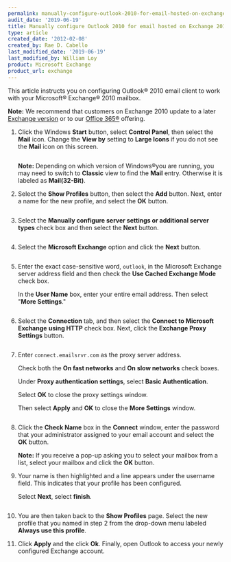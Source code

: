 ```yaml
---
permalink: manually-configure-outlook-2010-for-email-hosted-on-exchange-2010/
audit_date: '2019-06-19'
title: Manually configure Outlook 2010 for email hosted on Exchange 2010
type: article
created_date: '2012-02-08'
created_by: Rae D. Cabello
last_modified_date: '2019-06-19'
last_modified_by: William Loy
product: Microsoft Exchange
product_url: exchange
---
```


This article instructs you on configuring Outlook&reg; 2010 email client to work with your Microsoft&reg; Exchange&reg; 2010 mailbox.

**Note:** We recommend that customers on Exchange 2010 update to a later [Exchange version](/how-to/upgrading-your-exchange-version) or to our [Office 365&reg;](/how-to/upgrade-rackspace-email-and-microsoft-exchange-to-office-365-faq) offering.

1. Click the Windows **Start** button, select **Control Panel**, then select the
   **Mail** icon. Change the **View by** setting to **Large Icons** if you do not see the **Mail** icon on this screen.

   <img src="{% asset_path exchange/manually-configure-outlook-2010-for-email-hosted-on-exchange-2010/(E%26A)Outlook2010ExchangeTwo.png %}" alt="" />

   **Note:** Depending on which version of Windows&reg;you are running, you may need
   to switch to **Classic** view to find the **Mail** entry. Otherwise it is
   labeled as **Mail(32-Bit)**.

2. Select the **Show Profiles** button, then select the **Add** button.
   Next, enter a name for the new profile, and select the **OK** button.

   <img src="{% asset_path exchange/manually-configure-outlook-2010-for-email-hosted-on-exchange-2010/(E%26A)Outlook2010Exchange4.png %}" alt="" />

3. Select the **Manually configure server settings or additional server
   types** check box and then select the **Next** button.

   <img src="{% asset_path exchange/manually-configure-outlook-2010-for-email-hosted-on-exchange-2010/(E%26A)Outlook2010Exchange50.png %}" alt="" />

4. Select the **Microsoft Exchange** option and click
   the **Next** button.

   <img src="{% asset_path exchange/manually-configure-outlook-2010-for-email-hosted-on-exchange-2010/(E%26A)Outlook2010Exchange6.png %}" alt="" />

5. Enter the exact case-sensitive word, `outlook`, in the Microsoft Exchange server address field
   and then check the **Use Cached Exchange Mode** check box.

   In the **User Name** box, enter your entire email address.
   Then select "**More Settings**."

   <img src="{% asset_path exchange/manually-configure-outlook-2010-for-email-hosted-on-exchange-2010/(E%26A)Outlook2010WithExchange2010.png %}" alt="" />

6. Select the **Connection** tab, and then select the **Connect to
   Microsoft Exchange** **using HTTP** check box. Next, click
   the **Exchange Proxy Settings** button.

   <img src="{% asset_path exchange/manually-configure-outlook-2010-for-email-hosted-on-exchange-2010/(E%26A)Outlook2010Exchange8.png %}" alt="" />

7. Enter `connect.emailsrvr.com` as the proxy server address.

   Check both the **On fast networks** and **On slow networks** check boxes.

   Under **Proxy authentication settings**, select **Basic
   Authentication**.  

   Select **OK** to close the proxy settings window.

   Then select **Apply** and **OK** to close the **More Settings** window.

   <img src="{% asset_path exchange/manually-configure-outlook-2010-for-email-hosted-on-exchange-2010/(E%26A)Outlook2010WithExchange20102.png %}" alt="" />

8. Click the **Check Name** box in the **Connect** window, enter the password that your  administrator assigned to your
   email account and select the **OK** button.

   **Note:** If you receive a pop-up asking you to select your mailbox from a
   list, select your mailbox and click the **OK** button.

9. Your name is then highlighted and a line appears under the
   username field. This indicates that your profile has been configured.

   Select **Next**, select **finish**.

   <img src="{% asset_path exchange/manually-configure-outlook-2010-for-email-hosted-on-exchange-2010/(E%26A)Outlook2010WithExchange20103.png %}" alt="" />

10. You are then taken back to the **Show Profiles** page. Select the new profile that you named in step 2 from the drop-down menu labeled **Always use this profile**.

11. Click **Apply** and the click **Ok**. Finally, open Outlook to access your newly configured Exchange account.
